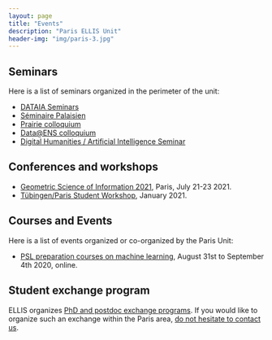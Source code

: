 ```yaml
---
layout: page
title: "Events"
description: "Paris ELLIS Unit"
header-img: "img/paris-3.jpg"
---
```


Seminars
---

Here is a list of seminars organized in the perimeter of the unit:
- [DATAIA Seminars](http://dataia.eu/en/trainings/dataia-seminars)
- [Séminaire Palaisien](https://palaisien.herokuapp.com)
- [Prairie colloquium](https://prairie-institute.fr/colloquium-prairie/)
- [Data@ENS colloquium](https://data-ens.github.io/seminar/)
- [Digital Humanities / Artificial Intelligence Seminar](https://dhai-seminar.github.io/)

Conferences and workshops
---

- [Geometric Science of Information 2021](https://www.see.asso.fr/en/GSI2021), Paris, July 21-23 2021.
- [Tübingen/Paris Student Workshop](), January 2021.  

Courses and Events
---

Here is a list of events organized or co-organized by the Paris Unit:

- [PSL preparation courses on machine learning](https://data-psl.github.io/preparatory-week/), August 31st to September 4th 2020, online.



Student exchange program
---

ELLIS organizes [PhD and postdoc exchange programs](https://ellis.eu/phd-postdoc). If you would like to organize such an exchange within the Paris area, [do not hesitate to contact us](mailto:gabriel.peyre@ens.fr).
